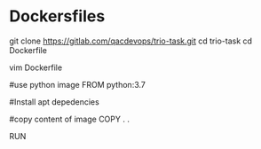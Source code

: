# Dockersfiles
git clone https://gitlab.com/qacdevops/trio-task.git
cd trio-task
cd Dockerfile

vim Dockerfile

#use python image
FROM python:3.7

#Install apt depedencies

#copy  content of image
COPY . .

RUN
